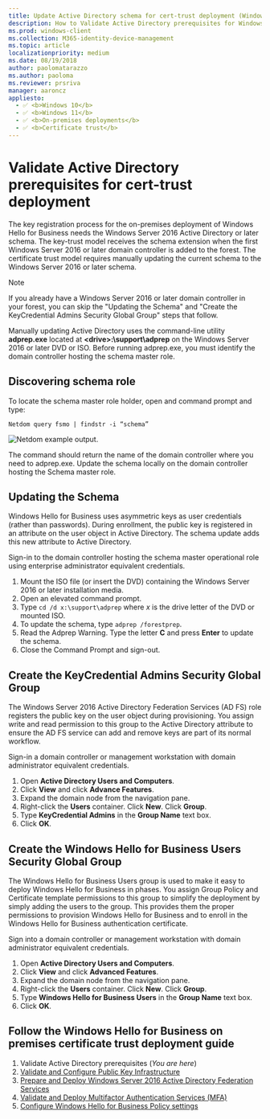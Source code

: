 ```yaml
---
title: Update Active Directory schema for cert-trust deployment (Windows Hello for Business)
description: How to Validate Active Directory prerequisites for Windows Hello for Business when deploying with the certificate trust model.
ms.prod: windows-client
ms.collection: M365-identity-device-management
ms.topic: article
localizationpriority: medium
ms.date: 08/19/2018
author: paolomatarazzo
ms.author: paoloma
ms.reviewer: prsriva
manager: aaroncz
appliesto: 
  - ✅ <b>Windows 10</b>
  - ✅ <b>Windows 11</b>
  - ✅ <b>On-premises deployments</b>
  - ✅ <b>Certificate trust</b>
---
```

# Validate Active Directory prerequisites for cert-trust deployment

The key registration process for the on-premises deployment of Windows Hello for Business needs the Windows Server 2016 Active Directory or later schema. The key-trust model receives the schema extension when the first Windows Server 2016 or later domain controller is added to the forest. The certificate trust model requires manually updating the current schema to the Windows Server 2016 or later schema. 

> [!NOTE]
> If you already have a Windows Server 2016 or later domain controller in your forest, you can skip the "Updating the Schema" and "Create the KeyCredential Admins Security Global Group" steps that follow.

Manually updating Active Directory uses the command-line utility **adprep.exe** located at **\<drive>:\support\adprep** on the Windows Server 2016 or later DVD or ISO.  Before running adprep.exe, you must identify the domain controller hosting the schema master role.

## Discovering schema role

To locate the schema master role holder, open and command prompt and type:

```Netdom query fsmo | findstr -i “schema”```

![Netdom example output.](images/hello-cmd-netdom.png)

The command should return the name of the domain controller where you need to adprep.exe.  Update the schema locally on the domain controller hosting the Schema master role.

## Updating the Schema

Windows Hello for Business uses asymmetric keys as user credentials (rather than passwords).  During enrollment, the public key is registered in an attribute on the user object in Active Directory.  The schema update adds this new attribute to Active Directory.  

Sign-in to the domain controller hosting the schema master operational role using enterprise administrator equivalent credentials.

1. Mount the ISO file (or insert the DVD) containing the Windows Server 2016 or later installation media.
2. Open an elevated command prompt.
3. Type ```cd /d x:\support\adprep``` where *x* is the drive letter of the DVD or mounted ISO.
4. To update the schema, type ```adprep /forestprep```.
5. Read the Adprep Warning.  Type the letter **C** and press **Enter** to update the schema.
6. Close the Command Prompt and sign-out.

## Create the KeyCredential Admins Security Global Group

The Windows Server 2016 Active Directory Federation Services (AD FS) role registers the public key on the user object during provisioning.  You assign write and read permission to this group to the Active Directory attribute to ensure the AD FS service can add and remove keys are part of its normal workflow.

Sign-in a domain controller or management workstation with domain administrator equivalent credentials.

1. Open **Active Directory Users and Computers**.
2. Click **View** and click **Advance Features**.
3. Expand the domain node from the navigation pane.
4. Right-click the **Users** container. Click **New**. Click **Group**.
5. Type **KeyCredential Admins** in the **Group Name** text box.
6. Click **OK**.

## Create the Windows Hello for Business Users Security Global Group

The Windows Hello for Business Users group is used to make it easy to deploy Windows Hello for Business in phases.  You assign Group Policy and Certificate template permissions to this group to simplify the deployment by simply adding the users to the group.  This provides them the proper permissions to provision Windows Hello for Business and to enroll in the Windows Hello for Business authentication certificate.

Sign into a domain controller or management workstation with domain administrator equivalent credentials.

1. Open **Active Directory Users and Computers**.
2. Click **View** and click **Advanced Features**.
3. Expand the domain node from the navigation pane.
4. Right-click the **Users** container. Click **New**. Click **Group**.
5. Type **Windows Hello for Business Users** in the **Group Name** text box.
6. Click **OK**.


## Follow the Windows Hello for Business on premises certificate trust deployment guide
1. Validate Active Directory prerequisites (*You are here*)
2. [Validate and Configure Public Key Infrastructure](hello-cert-trust-validate-pki.md)
3. [Prepare and Deploy Windows Server 2016 Active Directory Federation Services](hello-cert-trust-adfs.md)
4. [Validate and Deploy Multifactor Authentication Services (MFA)](hello-cert-trust-validate-deploy-mfa.md)
5. [Configure Windows Hello for Business Policy settings](hello-cert-trust-policy-settings.md)
